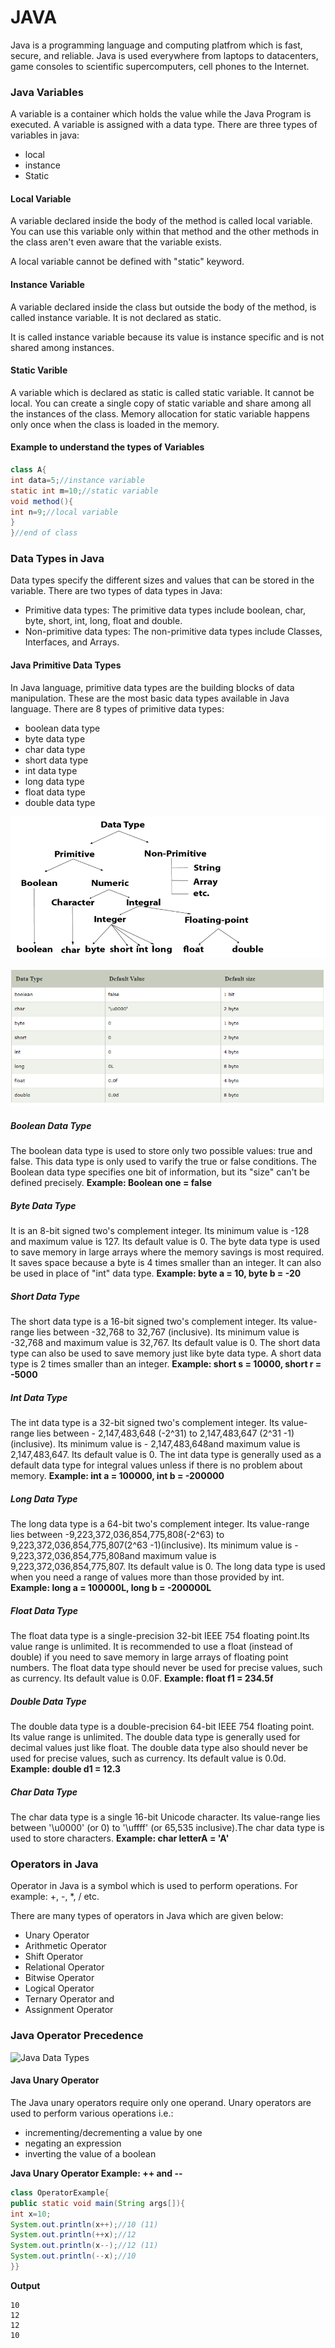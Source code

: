 # JAVA
Java is a programming language and computing platfrom which is fast, secure, and reliable. Java is used everywhere from laptops to datacenters, game consoles to scientific supercomputers, cell phones to the Internet. 

### Java Variables
A variable is a container which holds the value while the Java Program is executed. A variable is assigned with a data type. There are three types of variables in java:
 * local
 * instance
 * Static

 #### Local Variable
 A variable declared inside the body of the method is called local variable. You can use this variable only within that method and the other methods in the class aren't even aware that the variable exists.

A local variable cannot be defined with "static" keyword.

#### Instance Variable
A variable declared inside the class but outside the body of the method, is called instance variable. It is not declared as static.

It is called instance variable because its value is instance specific and is not shared among instances.

#### Static Varible
A variable which is declared as static is called static variable. It cannot be local. You can create a single copy of static variable and share among all the instances of the class. Memory allocation for static variable happens only once when the class is loaded in the memory.

#### Example to understand the types of Variables
```java
class A{  
int data=5;//instance variable  
static int m=10;//static variable  
void method(){  
int n=9;//local variable  
}  
}//end of class
```
### Data Types in Java
 Data types specify the different sizes and values that can be stored in the variable. There are two types of data types in Java:

* Primitive data types: The primitive data types include boolean, char, byte, short, int, long, float and double.
* Non-primitive data types: The non-primitive data types include Classes, Interfaces, and Arrays.

#### Java Primitive Data Types
In Java language, primitive data types are the building blocks of data manipulation. These are the most basic data types available in Java language.
There are 8 types of primitive data types:
* boolean data type
* byte data type
* char data type
* short data type
* int data type
* long data type
* float data type
* double data type

![Java Data Types](https://github.com/devrajadhikari333/JAVA_info/blob/master/images/data_types.PNG)

![Java Data Types Size](https://github.com/devrajadhikari333/JAVA_info/blob/master/images/data_types_size.PNG)

##### Boolean Data Type
The boolean data type is used to store only two possible values: true and false. This data type is only used to varify the true or false conditions.
The Boolean data type specifies one bit of information, but its "size" can't be defined precisely.
**Example: Boolean one = false**
 ##### Byte Data Type
 It is an 8-bit signed two's complement integer. Its minimum value is -128 and maximum value is 127. Its default value is 0.
 The byte data type is used to save memory in large arrays where the memory savings is most required. It saves space because a byte is 4 times smaller than an integer. It can also be used in place of "int" data type.
 **Example: byte a = 10, byte b = -20**
 ##### Short Data Type
 The short data type is a 16-bit signed two's complement integer. Its value-range lies between -32,768 to 32,767 (inclusive). Its minimum value is -32,768 and maximum value is 32,767. Its default value is 0.
 The short data type can also be used to save memory just like byte data type. A short data type is 2 times smaller than an integer.
 **Example: short s = 10000, short r = -5000**
 ##### Int Data Type
 The int data type is a 32-bit signed two's complement integer. Its value-range lies between - 2,147,483,648 (-2^31) to 2,147,483,647 (2^31 -1) (inclusive). Its minimum value is - 2,147,483,648and maximum value is 2,147,483,647. Its default value is 0.
The int data type is generally used as a default data type for integral values unless if there is no problem about memory.
**Example: int a = 100000, int b = -200000**
 ##### Long Data Type
 The long data type is a 64-bit two's complement integer. Its value-range lies between -9,223,372,036,854,775,808(-2^63) to 9,223,372,036,854,775,807(2^63 -1)(inclusive). Its minimum value is - 9,223,372,036,854,775,808and maximum value is 9,223,372,036,854,775,807. Its default value is 0. The long data type is used when you need a range of values more than those provided by int.
**Example: long a = 100000L, long b = -200000L**
##### Float Data Type
The float data type is a single-precision 32-bit IEEE 754 floating point.Its value range is unlimited. It is recommended to use a float (instead of double) if you need to save memory in large arrays of floating point numbers. The float data type should never be used for precise values, such as currency. Its default value is 0.0F.
**Example: float f1 = 234.5f**
##### Double Data Type
The double data type is a double-precision 64-bit IEEE 754 floating point. Its value range is unlimited. The double data type is generally used for decimal values just like float. The double data type also should never be used for precise values, such as currency. Its default value is 0.0d.
**Example: double d1 = 12.3**
##### Char Data Type
The char data type is a single 16-bit Unicode character. Its value-range lies between '\u0000' (or 0) to '\uffff' (or 65,535 inclusive).The char data type is used to store characters.
**Example: char letterA = 'A'**

### Operators in Java
Operator in Java is a symbol which is used to perform operations. For example: +, -, *, / etc.

There are many types of operators in Java which are given below:
* Unary Operator
* Arithmetic Operator
* Shift Operator
* Relational Operator
* Bitwise Operator
* Logical Operator
* Ternary Operator and
* Assignment Operator

### Java Operator Precedence
![Java Data Types]()

#### Java Unary Operator
The Java unary operators require only one operand. Unary operators are used to perform various operations i.e.:
* incrementing/decrementing a value by one
* negating an expression
* inverting the value of a boolean

**Java Unary Operator Example: ++ and --**
```java
class OperatorExample{  
public static void main(String args[]){  
int x=10;  
System.out.println(x++);//10 (11)  
System.out.println(++x);//12  
System.out.println(x--);//12 (11)  
System.out.println(--x);//10  
}}
```
**Output**
```
10
12
12
10
```